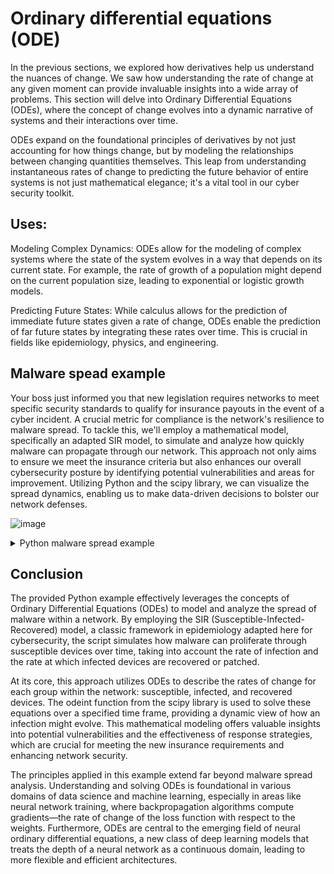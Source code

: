 # Ordinary differential equations (ODE)

In the previous sections, we explored how derivatives help us understand the nuances of change.
We saw how understanding the rate of change at any given moment can provide invaluable insights into a wide array of problems. 
This section will delve into Ordinary Differential Equations (ODEs), 
where the concept of change evolves into a dynamic narrative of systems and their interactions over time.

ODEs expand on the foundational principles of derivatives by not just accounting for how things change, but by modeling the relationships between changing quantities themselves. 
This leap from understanding instantaneous rates of change to predicting the future behavior of entire systems is not just mathematical elegance; it's a vital tool in our cyber security toolkit.

## Uses:

Modeling Complex Dynamics: ODEs allow for the modeling of complex systems where the state of the system evolves in a way that depends on its current state.
For example, the rate of growth of a population might depend on the current population size, leading to exponential or logistic growth models.

Predicting Future States: While calculus allows for the prediction of immediate future states given a rate of change, ODEs enable the prediction of far future states by integrating these rates over time.
This is crucial in fields like epidemiology, physics, and engineering.

## Malware spead example

Your boss just informed you that new legislation requires networks to meet specific security standards to qualify for insurance payouts in the event of a cyber incident.
A crucial metric for compliance is the network's resilience to malware spread. To tackle this, we'll employ a mathematical model, specifically an adapted SIR model,
to simulate and analyze how quickly malware can propagate through our network. This approach not only aims to ensure we meet the insurance criteria but also enhances our overall cybersecurity posture
by identifying potential vulnerabilities and areas for improvement.
Utilizing Python and the scipy library, we can visualize the spread dynamics, enabling us to make data-driven decisions to bolster our network defenses.


![image](https://github.com/dbissell6/Math4Cyber/assets/50979196/f4d7c29b-b020-4b16-95ee-1254aaf951ff)



<details>

<summary>Python malware spread example</summary>


```
import numpy as np
from scipy.integrate import odeint
import matplotlib.pyplot as plt

# Define the model (e.g., SIR model adapted for the spread of malware in a network)
def malware_spread_model(y, t, beta, gamma):
    """
    SIR model adapted for malware spread within a network.
    S: Number of susceptible devices.
    I: Number of infected devices.
    R: Number of devices that have been cleaned or are no longer susceptible.
    beta: Rate at which an infected device can infect susceptible devices.
    gamma: Rate at which infected devices are cleaned or patched.
    """
    S, I, R = y
    dSdt = -beta * S * I  # Rate of device susceptibility to infection
    dIdt = beta * S * I - gamma * I  # Rate of device infection and cleaning
    dRdt = gamma * I  # Rate of recovery or patching
    return dSdt, dIdt, dRdt

# Initial conditions based on network size and initial exposure
S0 = 99  # Initial number of susceptible devices
I0 = 1   # Initial number of infected devices
R0 = 0   # Initial number of recovered or patched devices

# Transmission rate (beta) and mean recovery rate (gamma), adjusted for a network context
beta, gamma = 0.002, 0.04 

# Time grid in days (could be adjusted to hours for faster-spreading malware)
t = np.linspace(0, 160, 160)

# Initial conditions vector
y0 = S0, I0, R0

# Integrate the SIR equations over the time grid, t, with the adjusted model.
ret = odeint(malware_spread_model, y0, t, args=(beta, gamma))
S, I, R = ret.T

# Plotting the data with network-specific annotations
plt.figure(figsize=(10,6))
plt.plot(t, S, 'b', alpha=0.7, linewidth=2, label='Susceptible Devices')
plt.plot(t, I, 'r', alpha=0.7, linewidth=2, label='Infected Devices')
plt.plot(t, R, 'g', alpha=0.7, linewidth=2, label='Recovered Devices')
plt.xlabel('Time (days)')
plt.ylabel('Number of Devices')
plt.legend(loc='best')
plt.title('Modeling Malware Spread in a Network for Insurance Compliance')
plt.grid(True)
plt.show()
```

</details>

## Conclusion

The provided Python example effectively leverages the concepts of Ordinary Differential Equations (ODEs) to model and analyze the spread of malware within a network. By employing the SIR (Susceptible-Infected-Recovered) model, a classic framework in epidemiology adapted here for cybersecurity, the script simulates how malware can proliferate through susceptible devices over time, taking into account the rate of infection and the rate at which infected devices are recovered or patched.

At its core, this approach utilizes ODEs to describe the rates of change for each group within the network: susceptible, infected, and recovered devices. The odeint function from the scipy library is used to solve these equations over a specified time frame, providing a dynamic view of how an infection might evolve. This mathematical modeling offers valuable insights into potential vulnerabilities and the effectiveness of response strategies, which are crucial for meeting the new insurance requirements and enhancing network security.

The principles applied in this example extend far beyond malware spread analysis. Understanding and solving ODEs is foundational in various domains of data science and machine learning, especially in areas like neural network training, where backpropagation algorithms compute gradients—the rate of change of the loss function with respect to the weights. Furthermore, ODEs are central to the emerging field of neural ordinary differential equations, a new class of deep learning models that treats the depth of a neural network as a continuous domain, leading to more flexible and efficient architectures.
